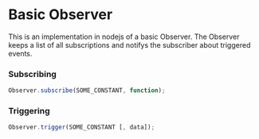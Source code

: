 # Basic Observer

This is an implementation in nodejs of a basic Observer.
The Observer keeps a list of all subscriptions and notifys the subscriber about triggered events.

### Subscribing
```js
Observer.subscribe(SOME_CONSTANT, function);
```

### Triggering
```js
Observer.trigger(SOME_CONSTANT [, data]);
```